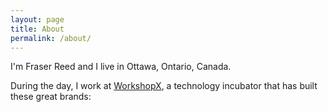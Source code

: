 ```yaml
---
layout: page
title: About
permalink: /about/
---
```


I'm Fraser Reed and I live in Ottawa, Ontario, Canada.  

During the day, I work at [WorkshopX](http://workshopx.com), a technology incubator that has built these great brands:

<div class="brand-logo">
    <svg width="120px" viewBox="0 0 2400 1200" xmlns="http://www.w3.org/2000/svg">
        <path fill="black" d="M0 952q0 84 56 140t144 56q40 0 74 -14t46 -30l16 -12l-32 -68q-40 44 -104 44q-108 0 -108 -116q0 -112 112 -112q32 0 60 12t40 24l12 12l28 -68q-48 -60 -144 -60q-88 0 -144 54t-56 138zM364 764v376h92v-60q24 32 52 48q28 20 60 20q12 0 44 -8l-16 -88 q-20 12 -40 12q-44 0 -72 -40q-28 -48 -28 -124v-136h-92zM604 872q0 60 44 92t116 32h60v16q0 28 -16 44q-16 12 -48 12q-52 0 -64 -44l-80 20q16 48 48 72q44 32 96 32q156 0 156 -160v-224h-76l-8 48q-40 -52 -116 -52q-52 0 -80 28q-32 28 -32 84zM700 876q0 -12 8 -28 q16 -8 32 -8q36 0 60 20q24 24 24 56v8h-60q-64 0 -64 -48zM936 1060v80h48v96l92 56v-152h168q-16 -12 -40 -36l-28 -44h-100v-160q0 -36 12 -48t36 -12t36 8l24 -76q-32 -12 -64 -12q-64 0 -100 36q-36 28 -36 100v164h-48zM1192 952q0 36 4 56q4 24 20 52q24 32 36 44 q20 20 52 32t68 12q32 0 64 -12q20 -8 52 -32q24 -24 32 -44q16 -32 20 -48q8 -32 8 -52v-36h-260q0 -36 24 -60t64 -24q32 0 52 12q20 8 40 44l72 -28q-48 -108 -168 -108q-36 0 -68 12q-40 16 -52 28l-36 48q-16 32 -20 52q-4 16 -4 52zM1288 996h164q-4 28 -28 52 q-20 20 -52 20q-28 0 -56 -20q-24 -32 -28 -52zM1576 952q0 96 44 140q44 56 128 56q20 0 52 -12q16 -8 36 -28v184h92v-528h-92v40q-4 -12 -32 -32q-24 -12 -56 -12q-88 0 -128 52q-44 48 -44 140zM1672 952q0 -56 24 -84t64 -28q36 0 60 28t24 84t-24 84q-24 32 -60 32 q-40 0 -64 -32q-24 -28 -24 -84zM1956 764v96h92v-96h-92z" 
        transform="scale(-1, 1) rotate(180)"/>
    </svg>
</div>